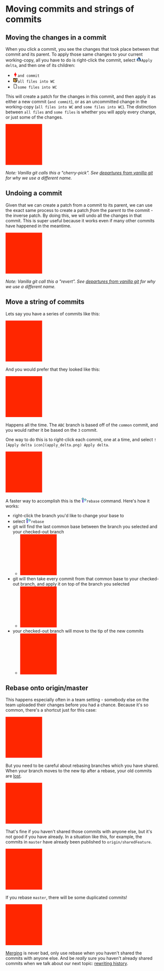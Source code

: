 # Moving commits and strings of commits

## Moving the changes in a commit

When you click a commit, you see the changes that took place between that commit and its parent.  To apply those same changes to your current working-copy, all you have to do is right-click the commit, select ![Apply delta icon](apply_delta.png)`Apply delta`, and then one of its children:

- ![Commit icon](commit.png)`and commit`
- ![WC icon](blank_folder.png)`all files into WC`
- ![WC icon](blank_file.png)`some files into WC`

This will create a patch for the changes in this commit, and then apply it as either a new commit (`and commit`), or as an uncommitted change in the working-copy (`all files into WC` and `some files into WC`).  The distinction between `all files` and `some files` is whether you will apply every change, or just some of the changes.

![Demonstrate apply delta](TODO.png)

*Note: Vanilla git calls this a "cherry-pick".  See [departures from vanilla git](../../epilogue/departures/) for why we use a different name.*

## Undoing a commit

Given that we can create a patch from a commit to its parent, we can use the exact same process to create a patch *from* the parent *to* the commit - the inverse patch.  By doing this, we will undo all the changes in that commit.  This is super useful because it works even if many other commits have happened in the meantime.

![Demonstrate a revert](TODO.png)

*Note: Vanilla git call this a "revert".  See [departures from vanilla git](../../epilogue/departures/) for why we use a different name.*

## Move a string of commits

Lets say you have a series of commits like this:

![Branch before rebasing](TODO.png)

And you would prefer that they looked like this:

![Branch after rebasing](TODO.png)

Happens all the time.  The `ABC` branch is based off of the `common` commit, and you would rather it be based on the `3` commit.

One way to do this is to right-click each commit, one at a time, and select `![Apply delta icon](apply_delta.png) Apply delta`.

![Demonstrate rebase one-at-a-time](TODO.png)

A faster way to accomplish this is the ![Rebase icon](rebase.png)`rebase` command.  Here's how it works:

- right-click the branch you'd like to change your base to
- select ![Rebase icon](rebase.png)`rebase`
- git will find the last common base between the branch you selected and your checked-out branch
	- ![Highlight the common base](TODO.png)
- git will then take every commit from that common base to your checked-out branch, and apply it on top of the branch you selected
	- ![Redo each commit](TODO.png)
- your checked-out branch will move to the tip of the new commits
	- ![Move your branch](TODO.png)

## Rebase onto origin/master

This happens especially often in a team setting - somebody else on the team uploaded their changes before you had a chance.  Because it's so common, there's a shortcut just for this case:

![Rebase onto origin/master](TODO.png)

But you need to be careful about rebasing branches which you have shared.  When your branch moves to the new tip after a rebase, your old commits are [lost](../../branches/reflog).

![Rebase deletes commits](TODO.png)

That's fine if you haven't shared those commits with anyone else, but it's not good if you have already.  In a situation like this, for example, the commits in `master` have already been published to `origin/sharedFeature`.

![Not good to rebase](TODO.png)

If you rebase `master`, there will be some duplicated commits!

![Duplicated commits](TODO.png)

[Merging](../merge/) is never bad, only use rebase when you haven't shared the commits with anyone else.  And be *really* sure you haven't already shared commits when we talk about our next topic: [rewriting history](../rewrite-history/).
